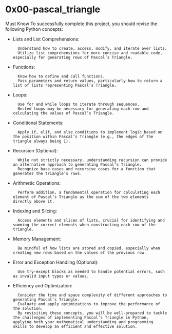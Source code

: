 0x00-pascal_triangle
====================

Must Know
To successfully complete this project, you should revise the following Python concepts:

-
    Lists and List Comprehensions:

        Understand how to create, access, modify, and iterate over lists.
        Utilize list comprehensions for more concise and readable code, especially for generating rows of Pascal’s Triangle.
 
-
    Functions:

        Know how to define and call functions.
        Pass parameters and return values, particularly how to return a list of lists representing Pascal’s Triangle.
    
-  
    Loops:

        Use for and while loops to iterate through sequences.
        Nested loops may be necessary for generating each row and calculating the values of Pascal’s Triangle.
    
-    
    Conditional Statements:

        Apply if, elif, and else conditions to implement logic based on the position within Pascal’s Triangle (e.g., the edges of the triangle always being 1).
    
-
    Recursion (Optional):

        While not strictly necessary, understanding recursion can provide an alternative approach to generating Pascal’s Triangle.
        Recognize base cases and recursive cases for a function that generates the triangle’s rows.
    
-    
    Arithmetic Operations:

        Perform addition, a fundamental operation for calculating each element of Pascal’s Triangle as the sum of the two elements directly above it.
    
-    
    Indexing and Slicing:

        Access elements and slices of lists, crucial for identifying and summing the correct elements when constructing each row of the triangle.
    
-    
    Memory Management:

        Be mindful of how lists are stored and copied, especially when creating new rows based on the values of the previous row.
    
-    
    Error and Exception Handling (Optional):

        Use try-except blocks as needed to handle potential errors, such as invalid input types or values.
    
-    
    Efficiency and Optimization:

        Consider the time and space complexity of different approaches to generating Pascal’s Triangle.
        Evaluate and apply optimizations to improve the performance of the solution.
        By revisiting these concepts, you will be well-prepared to tackle the challenges of implementing Pascal’s Triangle in Python, applying both your mathematical understanding and programming skills to develop an efficient and effective solution.
